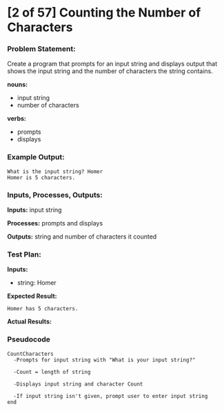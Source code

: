 # [2 of 57] Counting the Number of Characters

### Problem Statement:
Create a program that prompts for an input string and displays output that shows the input string and the number of characters the string contains.

**nouns:**
* input string
* number of characters

**verbs:**
* prompts
* displays

### Example Output:
    What is the input string? Homer
    Homer is 5 characters.

### Inputs, Processes, Outputs:
**Inputs:** input string

**Processes:** prompts and displays

**Outputs:** string and number of characters it counted

### Test Plan:
**Inputs:**
* string: Homer

**Expected Result:**
    
    Homer has 5 characters.

**Actual Results:**

### Pseudocode
    CountCharacters
      -Prompts for input string with "What is your input string?"

      -Count = length of string

      -Displays input string and character Count

      -If input string isn't given, prompt user to enter input string
    end
